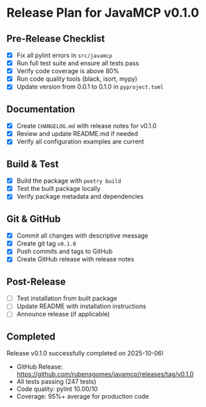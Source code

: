 # Release Plan for JavaMCP v0.1.0

## Pre-Release Checklist
- [x] Fix all pylint errors in `src/javamcp`
- [x] Run full test suite and ensure all tests pass
- [x] Verify code coverage is above 80%
- [x] Run code quality tools (black, isort, mypy)
- [x] Update version from 0.0.1 to 0.1.0 in `pyproject.toml`

## Documentation
- [x] Create `CHANGELOG.md` with release notes for v0.1.0
- [x] Review and update README.md if needed
- [x] Verify all configuration examples are current

## Build & Test
- [x] Build the package with `poetry build`
- [x] Test the built package locally
- [x] Verify package metadata and dependencies

## Git & GitHub
- [x] Commit all changes with descriptive message
- [x] Create git tag `v0.1.0`
- [x] Push commits and tags to GitHub
- [x] Create GitHub release with release notes

## Post-Release
- [ ] Test installation from built package
- [ ] Update README with installation instructions
- [ ] Announce release (if applicable)

## Completed

Release v0.1.0 successfully completed on 2025-10-06!

- GitHub Release: https://github.com/rubensgomes/javamcp/releases/tag/v0.1.0
- All tests passing (247 tests)
- Code quality: pylint 10.00/10
- Coverage: 95%+ average for production code
